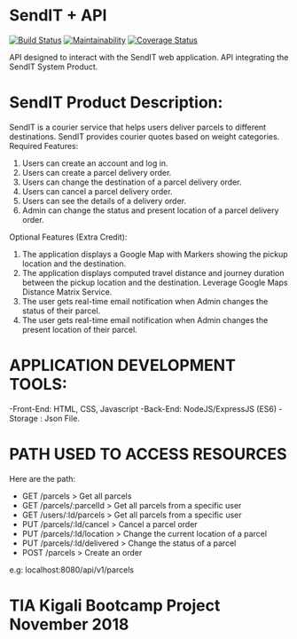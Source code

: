 # SendIT + API 

[![Build Status](https://travis-ci.org/BoboTheAvatar/SendIT.svg?branch=API)](https://travis-ci.org/BoboTheAvatar/SendIT)      [![Maintainability](https://api.codeclimate.com/v1/badges/dce0208b5ff0bbf0b8f4/maintainability)](https://codeclimate.com/github/BoboTheAvatar/SendIT/maintainability)      [![Coverage Status](https://coveralls.io/repos/github/BoboTheAvatar/SendIT/badge.svg?branch=API)](https://coveralls.io/github/BoboTheAvatar/SendIT?branch=API)

API designed to interact with the SendIT web application.
API integrating the SendIT System Product.

# SendIT Product Description:
SendIT is a courier service that helps users deliver parcels to different destinations. SendIT provides courier quotes based on weight categories.
Required Features:
1. Users can create an account and log in.
2. Users can create a parcel delivery order.
3. Users can change the destination of a parcel delivery order.
4. Users can cancel a parcel delivery order.
5. Users can see the details of a delivery order.
6. Admin can change the status and present location of a parcel delivery order.

Optional Features (Extra Credit):
1. The application displays a Google Map with Markers showing the pickup location
and the destination.
2. The application displays computed travel distance and journey duration between
the pickup location and the destination. Leverage Google Maps Distance Matrix Service.
3. The user gets real-time email notification when Admin changes the status of their parcel.
4. The user gets real-time email notification when Admin changes the present location of
their parcel.

# APPLICATION DEVELOPMENT TOOLS:
-Front-End: HTML, CSS, Javascript
-Back-End: NodeJS/ExpressJS (ES6)
-Storage : Json File.

# PATH USED TO ACCESS RESOURCES
Here are the path:
- GET /parcels > Get all parcels
- GET /parcels/:parcelId > Get all parcels from a specific user
- GET /users/:Id/parcels > Get all parcels from a specific user
- PUT /parcels/:Id/cancel > Cancel a parcel order
- PUT /parcels/:Id/location > Change the current location of a parcel
- PUT /parcels/:Id/delivered > Change the status of a parcel
- POST /parcels > Create an order

e.g: localhost:8080/api/v1/parcels


# TIA Kigali Bootcamp Project November 2018
